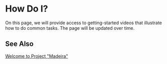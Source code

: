 <properties
                pageTitle="How Do I? | Project “Madeira”" 
                description="Provides access to getting-started videos that illustrate how to do common tasks." 
                services="project-madeira" 
                documentationCenter=""
                authors="edupont04"
/>
<tags
    ms.service="project-madeira"
    ms.topic="article"
    ms.devlang="na"
    ms.tgt_pltfrm="na"
    ms.workload="na"
    ms.date="05/12/2016"
    ms.author="europe\edupont" />

# How Do I?
On this page, we will provide access to getting-started videos that illustrate how to do common tasks. The page will be updated over time.  
  
## See Also
[Welcome to Project "Madeira" ](madeira-get-started.md)